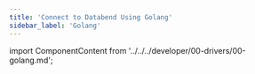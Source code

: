 ```yaml
---
title: 'Connect to Databend Using Golang'
sidebar_label: 'Golang'
---
```


import ComponentContent from '../../../developer/00-drivers/00-golang.md';

<ComponentContent />